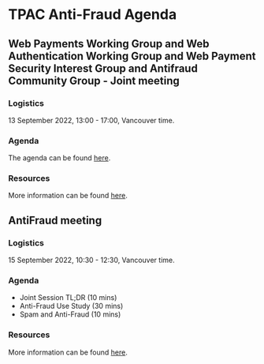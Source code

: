 # TPAC Anti-Fraud Agenda

## Web Payments Working Group and Web Authentication Working Group and Web Payment Security Interest Group and Antifraud Community Group - Joint meeting

### Logistics

13 September 2022, 13:00 - 17:00, Vancouver time.

### Agenda

The agenda can be found [here](https://docs.google.com/document/d/1Bxm7_gc-Wi7ZjWlgOMPbq3Kdv0L3lgvkkcVaQIFgPx8/edit#heading=h.dvz4zyoilau4).

### Resources

More information can be found [here](https://www.w3.org/events/meetings/44a37fa8-914e-423c-9a2f-c4fb00c5410e).

## AntiFraud meeting

### Logistics

15 September 2022, 10:30 - 12:30, Vancouver time.

### Agenda

* Joint Session TL;DR (10 mins)
* Anti-Fraud Use Study (30 mins)
* Spam and Anti-Fraud (10 mins)

### Resources

More information can be found [here](https://www.w3.org/events/meetings/87754577-bf17-4c03-bee1-4a15889ad60b).
